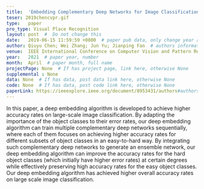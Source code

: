 ```yaml
---
title:  'Embedding Complementary Deep Networks for Image Classification'  #  Paper title, covered by ''
teser: 2019chencvpr.gif
type:   paper
pro_type: Visual Place Recognition
layout: post  #  Do not change this
date:   2019-06-15 11:59:59 +0800  # paper pub data, only change year and month according to this format
author: Qiuyu Chen; Wei Zhang; Jun Yu; Jianping Fan  # authors information
venue:  IEEE International Conference on Computer Vision and Pattern Recognition (CVPR 2019) (CCF A) # Where it be, ICCV and CVPR remove IEEE Conference on,
year:   2021  # paper year, number
month:  April  # paper month, full name
projectPage: None  # If has project page, link here, otherwise None
supplemental : None
data: None  # If has data, post data link here, otherwise None
code: None  # If has data, post code link here, otherwise None
paperLink: https://ieeexplore.ieee.org/document/8953431/authors#authors # post paper pdf link here
---
```


In this paper, a deep embedding algorithm is developed to achieve higher accuracy rates on large-scale image classification. By adapting the importance of the object classes to their error rates, our deep embedding algorithm can train multiple complementary deep networks sequentially, where each of them focuses on achieving higher accuracy rates for different subsets of object classes in an easy-to-hard way. By integrating such complementary deep networks to generate an ensemble network, our deep embedding algorithm can improve the accuracy rates for the hard object classes (which initially have higher error rates) at certain degrees while effectively preserving high accuracy rates for the easy object classes. Our deep embedding algorithm has achieved higher overall accuracy rates on large scale image classification.